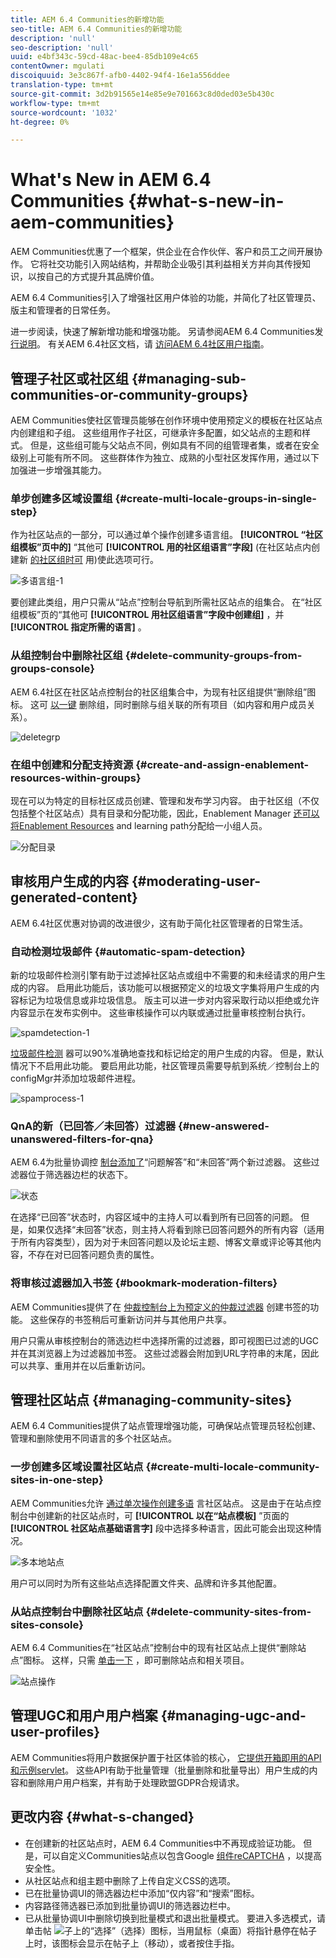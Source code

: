```yaml
---
title: AEM 6.4 Communities的新增功能
seo-title: AEM 6.4 Communities的新增功能
description: 'null'
seo-description: 'null'
uuid: e4bf343c-59cd-48ac-bee4-85db109e4c65
contentOwner: mgulati
discoiquuid: 3e3c867f-afb0-4402-94f4-16e1a556ddee
translation-type: tm+mt
source-git-commit: 3d2b91565e14e85e9e701663c8d0ded03e5b430c
workflow-type: tm+mt
source-wordcount: '1032'
ht-degree: 0%

---
```



# What&#39;s New in AEM 6.4 Communities {#what-s-new-in-aem-communities}

AEM Communities优惠了一个框架，供企业在合作伙伴、客户和员工之间开展协作。 它将社交功能引入网站结构，并帮助企业吸引其利益相关方并向其传授知识，以按自己的方式提升其品牌价值。

AEM 6.4 Communities引入了增强社区用户体验的功能，并简化了社区管理员、版主和管理者的日常任务。

进一步阅读，快速了解新增功能和增强功能。 另请参阅AEM 6.4 Communities发 [行说明](../release-notes/communities-release-notes.md)。 有关AEM 6.4社区文档，请 [访问AEM 6.4社区用户指南](home.md)。

## 管理子社区或社区组 {#managing-sub-communities-or-community-groups}

AEM Communities使社区管理员能够在创作环境中使用预定义的模板在社区站点内创建组和子组。 这些组用作子社区，可继承许多配置，如父站点的主题和样式。 但是，这些组可能与父站点不同，例如具有不同的组管理者集，或者在安全级别上可能有所不同。 这些群体作为独立、成熟的小型社区发挥作用，通过以下加强进一步增强其能力。

### 单步创建多区域设置组 {#create-multi-locale-groups-in-single-step}

作为社区站点的一部分，可以通过单个操作创建多语言组。 **[!UICONTROL “社区组模板”页中的]** “其他可 **[!UICONTROL 用的社区组语言”字段]** (在社区站点内创建新 [的社区组时可](groups.md) 用)使此选项可行。

![多语言组-1](assets/multilingualgroup-1.png)

要创建此类组，用户只需从“站点”控制台导航到所需社区站点的组集合。 在“社区组模板”页的“其他可 **[!UICONTROL 用社区组语言”字段中创建组]** ，并 **[!UICONTROL 指定所需的语言]** 。

### 从组控制台中删除社区组 {#delete-community-groups-from-groups-console}

AEM 6.4社区在社区站点控制台的社区组集合中，为现有社区组提供“删除组”图标。 这可 [以一键](groups.md#deleting-the-group) 删除组，同时删除与组关联的所有项目（如内容和用户成员关系）。

![deletegrp](assets/deletegrp.png)

### 在组中创建和分配支持资源 {#create-and-assign-enablement-resources-within-groups}

现在可以为特定的目标社区成员创建、管理和发布学习内容。 由于社区组（不仅包括整个社区站点）具有目录和分配功能，因此，Enablement Manager [还可以将Enablement Resources](resource.md) and learning path分配给一小组人员。

![分配目录](assets/assignmentcatalog.png)

## 审核用户生成的内容 {#moderating-user-generated-content}

AEM 6.4社区优惠对协调的改进很少，这有助于简化社区管理者的日常生活。

### 自动检测垃圾邮件  {#automatic-spam-detection}

新的垃圾邮件检测引擎有助于过滤掉社区站点或组中不需要的和未经请求的用户生成的内容。 启用此功能后，该功能可以根据预定义的垃圾文字集将用户生成的内容标记为垃圾信息或非垃圾信息。 版主可以进一步对内容采取行动以拒绝或允许内容显示在发布实例中。 这些审核操作可以内联或通过批量审核控制台执行。

![spamdetection-1](assets/spamdetection-1.png)

[垃圾邮件检测](moderate-ugc.md#spam-detection) 器可以90%准确地查找和标记给定的用户生成的内容。 但是，默认情况下不启用此功能。 要启用此功能，社区管理员需要导航到系统／控制台上的configMgr并添加垃圾邮件进程。

![spamprocess-1](assets/spamprocess-1.png)

### QnA的新（已回答／未回答）过滤器 {#new-answered-unanswered-filters-for-qna}

AEM 6.4为批量协调控 [制台添加了](moderation.md#filter-rail)“问题解答”和“未回答”两个新过滤器。 这些过滤器位于筛选器边栏的状态下。

![状态](assets/statuses.png)

在选择“已回答”状态时，内容区域中的主持人可以看到所有已回答的问题。 但是，如果仅选择“未回答”状态，则主持人将看到除已回答问题外的所有内容（适用于所有内容类型），因为对于未回答问题以及论坛主题、博客文章或评论等其他内容，不存在对已回答问题负责的属性。

### 将审核过滤器加入书签 {#bookmark-moderation-filters}

AEM Communities提供了在 [仲裁控制台上为预定义的仲裁过滤器](moderation.md#filter-rail) 创建书签的功能。 这些保存的书签稍后可重新访问并与其他用户共享。

用户只需从审核控制台的筛选边栏中选择所需的过滤器，即可视图已过滤的UGC并在其浏览器上为过滤器加书签。 这些过滤器会附加到URL字符串的末尾，因此可以共享、重用并在以后重新访问。

## 管理社区站点 {#managing-community-sites}

AEM 6.4 Communities提供了站点管理增强功能，可确保站点管理员轻松创建、管理和删除使用不同语言的多个社区站点。

### 一步创建多区域设置社区站点 {#create-multi-locale-community-sites-in-one-step}

AEM Communities允许 [通过单次操作创建多语](create-site.md) 言社区站点。 这是由于在站点控制台中创建新的社区站点时，可 **[!UICONTROL 以在“站点模板]** ”页面的 **[!UICONTROL 社区站点基础语言字]** 段中选择多种语言，因此可能会出现这种情况。

![多本地站点](assets/multilocalesite.png)

用户可以同时为所有这些站点选择配置文件夹、品牌和许多其他配置。

### 从站点控制台中删除社区站点 {#delete-community-sites-from-sites-console}

AEM 6.4 Communities在“社区站点”控制台中的现有社区站点上提供“删除站点”图标。 这样，只需 [单击一下](create-site.md) ，即可删除站点和相关项目。

![站点操作](assets/siteactions.png)

## 管理UGC和用户用户档案 {#managing-ugc-and-user-profiles}

AEM Communities将用户数据保护置于社区体验的核心， [它提供开箱即用的API](user-ugc-management-service.md)[和示例servlet](https://github.com/Adobe-Marketing-Cloud/aem-communities-ugc-migration/tree/master/bundles/communities-ugc-management-servlet)。 这些API有助于批量管理（批量删除和批量导出）用户生成的内容和删除用户用户档案，并有助于处理欧盟GDPR合规请求。

## 更改内容 {#what-s-changed}

* 在创建新的社区站点时，AEM 6.4 Communities中不再现成验证功能。 但是，可以自定义Communities站点以包含Google [组件reCAPTCHA](https://helpx.adobe.com/experience-manager/using/aem_recaptcha.html) ，以提高安全性。
* 从社区站点和组主题中删除了上传自定义CSS的选项。
* 已在批量协调UI的筛选器边栏中添加“仅内容”和“搜索”图标。
* 内容路径筛选器已添加到批量协调UI的筛选器边栏中。
* 已从批量协调UI中删除切换到批量模式和退出批量模式。 要进入多选模式，请单击帖 ![子上的](assets/selecticon.png)“选择”（选择）图标，当用鼠标（桌面）将指针悬停在帖子上时，该图标会显示在帖子上（移动），或者按住手指。
